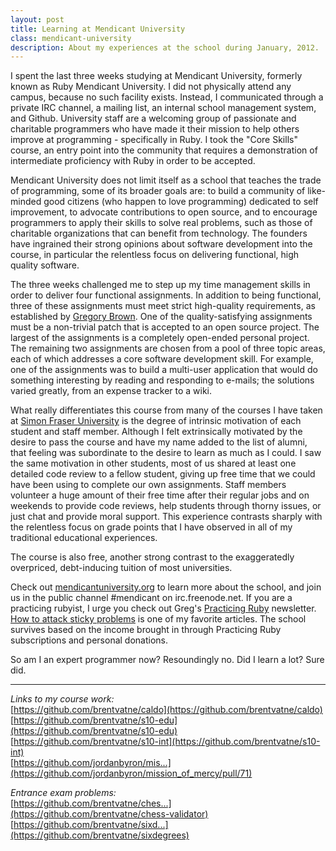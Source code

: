 ```yaml
---
layout: post
title: Learning at Mendicant University
class: mendicant-university
description: About my experiences at the school during January, 2012.
---
```


I spent the last three weeks studying at Mendicant University, formerly known as Ruby Mendicant University. I did not physically attend any campus, because no such facility exists. Instead, I communicated through a private IRC channel, a mailing list, an internal school management system, and Github. University staff are a welcoming group of passionate and charitable programmers who have made it their mission to help others improve at programming - specifically in Ruby. I took the "Core Skills" course, an entry point into the community that requires a demonstration of intermediate proficiency with Ruby in order to be accepted.

Mendicant University does not limit itself as a school that teaches the trade of programming, some of its broader goals are: to build a community of like-minded good citizens (who happen to love programming) dedicated to self improvement, to advocate contributions to open source, and to encourage programmers to apply their skills to solve real problems, such as those of charitable organizations that can benefit from technology. The founders have ingrained their strong opinions about software development into the course, in particular the relentless focus on delivering functional, high quality software.

The three weeks challenged me to step up my time management skills in order to deliver four functional assignments. In addition to being functional, three of these assignments must meet strict high-quality requirements, as established by [Gregory Brown](http://community.mendicantuniversity.org/people/sandal). One of the quality-satisfying assignments must be a non-trivial patch that is accepted to an open source project. The largest of the assignments is a completely open-ended personal project. The remaining two assignments are chosen from a pool of three topic areas, each of which addresses a core software development skill. For example, one of the assignments was to build a multi-user application that would do something interesting by reading and responding to e-mails; the solutions varied greatly, from an expense tracker to a wiki.

What really differentiates this course from many of the courses I have taken at [Simon Fraser University](http://www.sfu.ca/) is the degree of intrinsic motivation of each student and staff member. Although I felt extrinsically motivated by the desire to pass the course and have my name added to the list of alumni, that feeling was subordinate to the desire to learn as much as I could. I saw the same motivation in other students, most of us shared at least one detailed code review to a fellow student, giving up free time that we could have been using to complete our own assignments. Staff members volunteer a huge amount of their free time after their regular jobs and on weekends to provide code reviews, help students through thorny issues, or just chat and provide moral support. This experience contrasts sharply with the relentless focus on grade points that I have observed in all of my traditional educational experiences.

The course is also free, another strong contrast to the exaggeratedly overpriced, debt-inducing tuition of most universities.

Check out [mendicantuniversity.org](http://mendicantuniversity.org/) to learn more about the school, and join us in the public channel #mendicant on irc.freenode.net. If you are a practicing rubyist, I urge you check out Greg's [Practicing Ruby](http://practicingruby.com/) newsletter. [How to attack sticky problems](http://practicingruby.com/articles/shared/iumrvfluosyi) is one of my favorite articles. The school survives based on the income brought in through Practicing Ruby subscriptions and personal donations.

So am I an expert programmer now? Resoundingly no. Did I learn a lot? Sure did.

<hr/>

_Links to my course work:_<br/>
[https://github.com/brentvatne/caldo](https://github.com/brentvatne/caldo) <br/>
[https://github.com/brentvatne/s10-edu](https://github.com/brentvatne/s10-edu) <br/>
[https://github.com/brentvatne/s10-int](https://github.com/brentvatne/s10-int) <br/>
[https://github.com/jordanbyron/mis...](https://github.com/jordanbyron/mission_of_mercy/pull/71)

_Entrance exam problems:_<br/>
[https://github.com/brentvatne/ches...](https://github.com/brentvatne/chess-validator) <br/>
[https://github.com/brentvatne/sixd...](https://github.com/brentvatne/sixdegrees)


